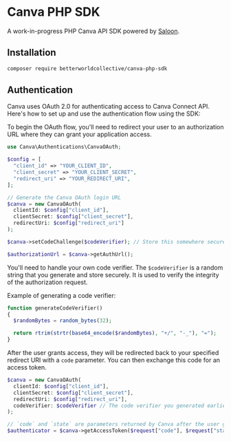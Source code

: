 # Canva PHP SDK

A work-in-progress PHP Canva API SDK powered by [Saloon](https://github.com/saloonphp/saloon).

## Installation

```bash
composer require betterworldcollective/canva-php-sdk
```

## Authentication

Canva uses OAuth 2.0 for authenticating access to Canva Connect API. Here's how to set up and use the authentication flow using the SDK:

To begin the OAuth flow, you'll need to redirect your user to an authorization URL where they can grant your application access.
```php
use Canva\Authentications\CanvaOAuth;

$config = [
  "client_id" => "YOUR_CLIENT_ID",
  "client_secret" => "YOUR_CLIENT_SECRET",
  "redirect_uri" => "YOUR_REDIRECT_URI",
];

// Generate the Canva OAuth login URL
$canva = new CanvaOAuth(
  clientId: $config["client_id"],
  clientSecret: $config["client_secret"],
  redirectUri: $config["redirect_uri"]
);

$canva->setCodeChallenge($codeVerifier); // Store this somewhere securely

$authorizationUrl = $canva->getAuthUrl();
```

You'll need to handle your own code verifier. The `$codeVerifier` is a random string that you generate and store securely. It is used to verify the integrity of the authorization request.

Example of generating a code verifier:
```php
function generateCodeVerifier()
{
  $randomBytes = random_bytes(32);

  return rtrim(strtr(base64_encode($randomBytes), "+/", "-_"), "=");
}
```

After the user grants access, they will be redirected back to your specified redirect URI with a `code` parameter. You can then exchange this code for an access token.

```php
$canva = new CanvaOAuth(
  clientId: $config["client_id"],
  clientSecret: $config["client_secret"],
  redirectUri: $config["redirect_uri"],
  codeVerifier: $codeVerifier // The code verifier you generated earlier
);

// `code` and `state` are parameters returned by Canva after the user grants access
$authenticator = $canva->getAccessToken($request["code"], $request["state"]); // Store values securely
```
